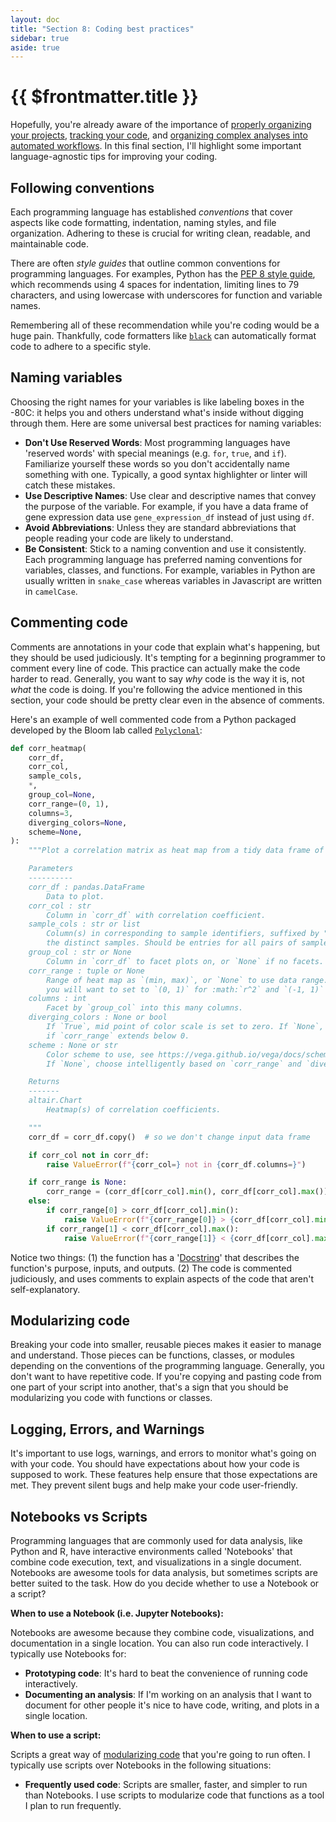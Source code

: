 ```yaml
---
layout: doc
title: "Section 8: Coding best practices"
sidebar: true
aside: true
---
```


# {{ $frontmatter.title }}

Hopefully, you're already aware of the importance of [properly organizing your projects](), [tracking your code](), and [organizing complex analyses into automated workflows](). In this final section, I'll highlight some important language-agnostic tips for improving your coding.

## Following conventions

Each programming language has established _conventions_ that cover aspects like code formatting, indentation, naming styles, and file organization. Adhering to these is crucial for writing clean, readable, and maintainable code.

There are often _style guides_ that outline common conventions for programming languages. For examples, Python has the [PEP 8 style guide](https://peps.python.org/pep-0008/), which recommends using 4 spaces for indentation, limiting lines to 79 characters, and using lowercase with underscores for function and variable names.

Remembering all of these recommendation while you're coding would be a huge pain. Thankfully, code formatters like [`black`](https://black.readthedocs.io/en/stable/) can automatically format code to adhere to a specific style.

## Naming variables

Choosing the right names for your variables is like labeling boxes in the -80C: it helps you and others understand what's inside without digging through them. Here are some universal best practices for naming variables:

- **Don't Use Reserved Words**: Most programming languages have 'reserved words' with special meanings (e.g. `for`, `true`, and `if`). Familiarize yourself these words so you don't accidentally name something with one. Typically, a good syntax highlighter or linter will catch these mistakes.
- **Use Descriptive Names**: Use clear and descriptive names that convey the purpose of the variable. For example, if you have a data frame of gene expression data use `gene_expression_df` instead of just using `df`.
- **Avoid Abbreviations**: Unless they are standard abbreviations that people reading your code are likely to understand.
- **Be Consistent**: Stick to a naming convention and use it consistently. Each programming language has preferred naming conventions for variables, classes, and functions. For example, variables in Python are usually written in `snake_case` whereas variables in Javascript are written in `camelCase`.

## Commenting code

Comments are annotations in your code that explain what's happening, but they should be used judiciously. It's tempting for a beginning programmer to comment every line of code. This practice can actually make the code harder to read. Generally, you want to say _why_ code is the way it is, not _what_ the code is doing. If you're following the advice mentioned in this section, your code should be pretty clear even in the absence of comments.

Here's an example of well commented code from a Python packaged developed by the Bloom lab called [`Polyclonal`](https://github.com/jbloomlab/polyclonal/tree/main):

```python
def corr_heatmap(
    corr_df,
    corr_col,
    sample_cols,
    *,
    group_col=None,
    corr_range=(0, 1),
    columns=3,
    diverging_colors=None,
    scheme=None,
):
    """Plot a correlation matrix as heat map from a tidy data frame of correlations.

    Parameters
    ----------
    corr_df : pandas.DataFrame
        Data to plot.
    corr_col : str
        Column in `corr_df` with correlation coefficient.
    sample_cols : str or list
        Column(s) in corresponding to sample identifiers, suffixed by "_1" and "_2" for
        the distinct samples. Should be entries for all pairs of samples.
    group_col : str or None
        Column in `corr_df` to facet plots on, or `None` if no facets.
    corr_range : tuple or None
        Range of heat map as `(min, max)`, or `None` to use data range. Typically
        you will want to set to `(0, 1)` for :math:`r^2` and `(-1, 1)` for :math:`r`.
    columns : int
        Facet by `group_col` into this many columns.
    diverging_colors : None or bool
        If `True`, mid point of color scale is set to zero. If `None`, select `True`
        if `corr_range` extends below 0.
    scheme : None or str
        Color scheme to use, see https://vega.github.io/vega/docs/schemes/.
        If `None`, choose intelligently based on `corr_range` and `diverging_colors`.

    Returns
    -------
    altair.Chart
        Heatmap(s) of correlation coefficients.

    """
    corr_df = corr_df.copy()  # so we don't change input data frame

    if corr_col not in corr_df:
        raise ValueError(f"{corr_col=} not in {corr_df.columns=}")

    if corr_range is None:
        corr_range = (corr_df[corr_col].min(), corr_df[corr_col].max())
    else:
        if corr_range[0] > corr_df[corr_col].min():
            raise ValueError(f"{corr_range[0]} > {corr_df[corr_col].min()=}")
        if corr_range[1] < corr_df[corr_col].max():
            raise ValueError(f"{corr_range[1]} < {corr_df[corr_col].max()=}")
```

Notice two things: (1) the function has a '[Docstring](https://www.geeksforgeeks.org/python-docstrings/)' that describes the function's purpose, inputs, and outputs. (2) The code is commented judiciously, and uses comments to explain aspects of the code that aren't self-explanatory.

## Modularizing code

Breaking your code into smaller, reusable pieces makes it easier to manage and understand. Those pieces can be functions, classes, or modules depending on the conventions of the programming language. Generally, you don't want to have repetitive code. If you're copying and pasting code from one part of your script into another, that's a sign that you should be modularizing you code with functions or classes.

## Logging, Errors, and Warnings

It's important to use logs, warnings, and errors to monitor what's going on with your code. You should have expectations about how your code is supposed to work. These features help ensure that those expectations are met. They prevent silent bugs and help make your code user-friendly.

## Notebooks vs Scripts

Programming languages that are commonly used for data analysis, like Python and R, have interactive environments called 'Notebooks' that combine code execution, text, and visualizations in a single document. Notebooks are awesome tools for data analysis, but sometimes scripts are better suited to the task. How do you decide whether to use a Notebook or a script?

**When to use a Notebook (i.e. Jupyter Notebooks):**

Notebooks are awesome because they combine code, visualizations, and documentation in a single location. You can also run code interactively. I typically use Notebooks for:

- **Prototyping code**: It's hard to beat the convenience of running code interactively.
- **Documenting an analysis**: If I'm working on an analysis that I want to document for other people it's nice to have code, writing, and plots in a single location.

**When to use a script:**

Scripts a great way of [modularizing code](#modularizing-code) that you're going to run often. I typically use scripts over Notebooks in the following situations:

- **Frequently used code**: Scripts are smaller, faster, and simpler to run than Notebooks. I use scripts to modularize code that functions as a tool I plan to run frequently.
